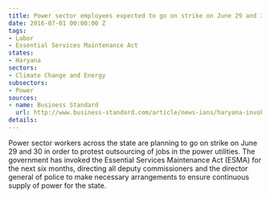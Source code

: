 ```yaml
---
title: Power sector employees expected to go on strike on June 29 and 30
date: 2016-07-01 00:00:00 Z
tags:
- Labor
- Essential Services Maintenance Act
states:
- Haryana
sectors:
- Climate Change and Energy
subsectors:
- Power
sources:
- name: Business Standard
  url: http://www.business-standard.com/article/news-ians/haryana-invokes-esma-as-power-workers-plan-strike-116062401168_1.html
details: 
---
```


Power sector workers across the state are planning to go on strike on June 29 and 30 in order to protest outsourcing of jobs in the power utilities. The government has invoked the Essential Services Maintenance Act (ESMA) for the next six months, directing all deputy commissioners and the director general of police to make necessary arrangements to ensure continuous supply of power for the state.
